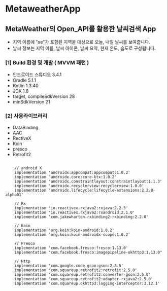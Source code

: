 # MetaweatherApp
MetaWeather의 Open_API를 활용한 날씨검색 App
-
- 지역 이름에 "se"가 포함된 지역을 대상으로 오늘, 내일 날씨를 보여줍니다.
- 날씨 정보는 지역 이름, 날씨 아이콘, 날씨 요약, 현재 온도, 습도로 구성됩니다.

### [1] Build 환경 및 개발 **( MVVM 패턴 )**
* 안드로이드 스튜디오 3.4.1 
* Gradle 5.1.1
* Kotlin 1.3.40
* JDK 1.8
* target, compileSdkVersion 28
* minSdkVersion 21

### [2] 사용라이브러리
* DataBinding
* AAC
* RectiveX
* Koin
* presco
* Retrofit2
<pre>
<code>   
    // android_X
    implementation 'androidx.appcompat:appcompat:1.0.2'
    implementation 'androidx.core:core-ktx:1.0.2'
    implementation 'androidx.constraintlayout:constraintlayout:1.1.3'
    implementation 'androidx.recyclerview:recyclerview:1.0.0'
    implementation 'androidx.lifecycle:lifecycle-extensions:2.2.0-alpha01'

    // Rx
    implementation 'io.reactivex.rxjava2:rxjava:2.2.3'
    implementation 'io.reactivex.rxjava2:rxandroid:2.1.0'
    implementation 'com.jakewharton.rxbinding2:rxbinding:2.2.0'

    // Koin
    implementation 'org.koin:koin-android:1.0.2'
    implementation 'org.koin:koin-androidx-scope:1.0.2'

    // Presco
    implementation 'com.facebook.fresco:fresco:1.13.0'
    implementation "com.facebook.fresco:imagepipeline-okhttp3:1.13.0"

    // Http
    implementation 'com.google.code.gson:gson:2.8.5'
    implementation 'com.squareup.retrofit2:retrofit:2.5.0'
    implementation 'com.squareup.retrofit2:converter-gson:2.5.0'
    implementation 'com.squareup.retrofit2:adapter-rxjava2:2.5.0'
    implementation 'com.squareup.okhttp3:logging-interceptor:3.12.1'
</code>
</pre>
